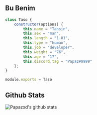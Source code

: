 <h2>Bu Benim</h2>

```js
class Taso {
    constructor(options) {
        this.name = "Tahsin",
        this.sex = "man",
        this.length = "1.81",
        this.type = "human",
        this.job = "developer",
        this.weight = "76",
        this.age = "17",
        this.discord.tag = "Papaz#9999"
    };
}

module.exports = Taso
```
## Github Stats
![Papazxd's github stats](https://github-readme-stats.vercel.app/api?username=Taso35&show_icons=true&theme=radical) 
